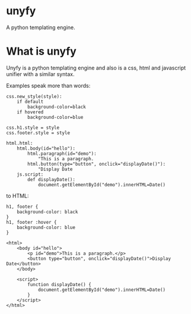 unyfy
=======

A python templating engine.

What is unyfy
=======

Unyfy is a python templating engine and also is a css, html and javascript unifier with a similar syntax.

Examples speak more than words:

    css.new_style(style):
        if default
            background-color=black
        if hovered
            background-color=blue
    
    css.h1.style = style
    css.footer.style = style
    
    html.html:
        html.body(id="hello"):
            html.paragraph(id="demo"):
                "This is a paragraph.
            html.button(type="button", onclick="displayDate()"):
                "Display Date
        js.script:
            def displayDate():
                document.getElementById("demo").innerHTML=Date()
    

to HTML:

    h1, footer {
        background-color: black
    }
    h1, footer :hover {
        background-color: blue
    }
    
    <html>
        <body id="hello">
            <p id="demo">This is a paragraph.</p>
            <button type="button", onclick="displayDate()">Display Date</button>
        </body>
    
        <script>
            function displayDate() {
                document.getElementById("demo").innerHTML=Date()
            }
        </script>
    </html>
